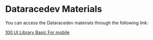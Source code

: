 # Dataracedev Materials

You can access the Dataracedev materials through the following link:

[100 UI Library Basic For mobile](https://www.figma.com/file/XuBrIp6lABEQ1JFyobiVhG/100-UI-Library-Basic?type=design&node-id=368-21939&mode=design&t=7MgBIEt5yfaysZEP-0)

 
 
